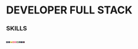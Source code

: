 <h1 class="center">DEVELOPER FULL STACK</h1>
<h3>SKILLS</h3>
<img width="50px" src="https://raw.githubusercontent.com/JAILTONDPAULA/image/main/skill.png" alt="PHP">
